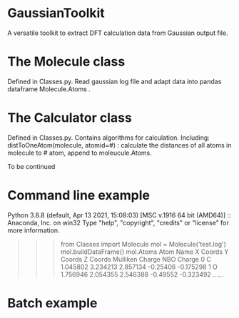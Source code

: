 # GaussianToolkit
A versatile toolkit to extract DFT calculation data from Gaussian output file. 

# The Molecule class
Defined in Classes.py. Read gaussian log file and adapt data into pandas dataframe Molecule.Atoms .

# The Calculator class
Defined in Classes.py. Contains algorithms for calculation. 
Including:
distToOneAtom(molecule, atomid=#) : calculate the distances of all atoms in molecule to # atom, append to moleucule.Atoms.

To be continued

# Command line example

Python 3.8.8 (default, Apr 13 2021, 15:08:03) [MSC v.1916 64 bit (AMD64)] :: Anaconda, Inc. on win32
Type "help", "copyright", "credits" or "license" for more information.
>>> from Classes import Molecule
>>> mol = Molecule('test.log')
>>> mol.buildDataFrame()
>>> mol.Atoms
   Atom Name  X Coords  Y Coords  Z Coords  Mulliken Charge  NBO Charge
0          C  1.045802  3.234213  2.857134         -0.25406   -0.175298
1          O  1.756946  2.054355  2.546388         -0.49552   -0.323492
......

# Batch example
